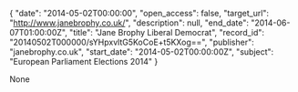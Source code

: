 {
  "date": "2014-05-02T00:00:00", 
  "open_access": false, 
  "target_url": "http://www.janebrophy.co.uk/", 
  "description": null, 
  "end_date": "2014-06-07T01:00:00Z", 
  "title": "Jane Brophy Liberal Democrat", 
  "record_id": "20140502T000000/sYHpxvltG5KoCoE+t5KXog==", 
  "publisher": "janebrophy.co.uk", 
  "start_date": "2014-05-02T00:00:00Z", 
  "subject": "European Parliament Elections 2014"
}

None